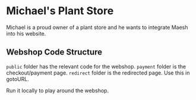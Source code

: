 # Michael's Plant Store

Michael is a proud owner of a plant store and he wants to integrate Maesh into his website.

## Webshop Code Structure

```public``` folder has the relevant code for the webshop.
```payment``` folder is the checkout/payment page.
```redirect``` folder is the redirected page. Use this in gotoURL.

Run it locally to play around the webshop.